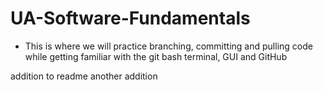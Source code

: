 # UA-Software-Fundamentals

- This is where we will practice branching, committing and pulling code while getting familiar with the git bash terminal, GUI and GitHub

addition to readme
another addition
